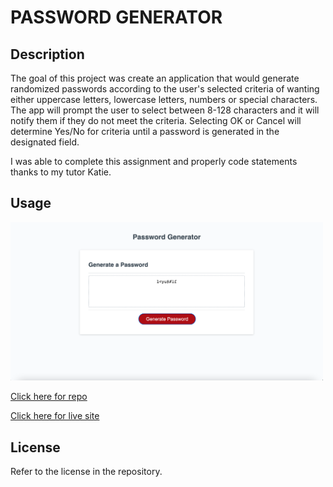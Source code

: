 # PASSWORD GENERATOR

## Description

The goal of this project was create an application that would generate randomized passwords according to the user's selected criteria of wanting either uppercase letters, lowercase letters, numbers or special characters. The app will prompt the user to select between 8-128 characters and it will notify them if they do not meet the criteria. Selecting OK or Cancel will determine Yes/No for criteria until a password is generated in the designated field.

I was able to complete this assignment and properly code statements thanks to my tutor Katie.

## Usage

<img src="https://github.com/tyler273/password-generator/blob/main/assets/images/livesite.png" width = "500" />

[Click here for repo](https://github.com/tyler273/password-generator)

[Click here for live site](https://tyler273.github.io/password-generator/)

## License

Refer to the license in the repository.